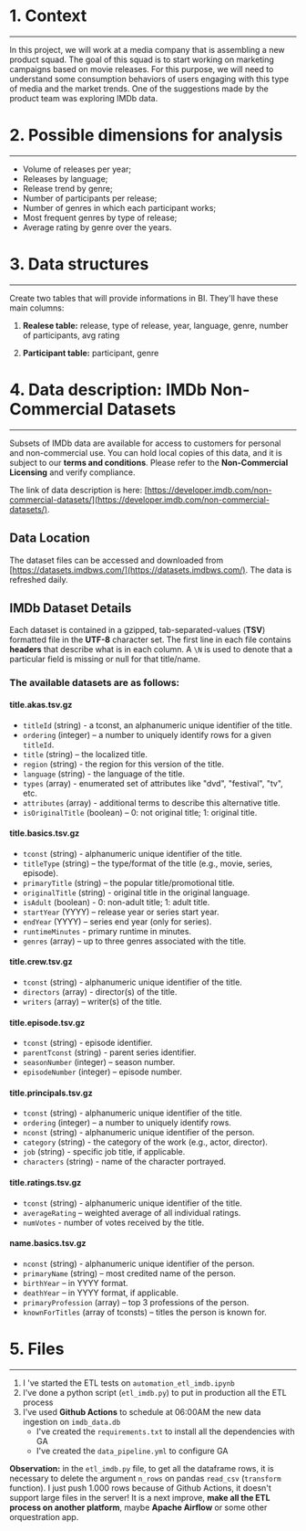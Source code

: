 # 1. Context
---
In this project, we will work at a media company that is assembling a new product squad. The goal of this squad is to start working on marketing campaigns based on movie releases. For this purpose, we will need to understand some consumption behaviors of users engaging with this type of media and the market trends. One of the suggestions made by the product team was exploring IMDb data.

# 2. Possible dimensions for analysis
---
- Volume of releases per year;
- Releases by language;
- Release trend by genre;
- Number of participants per release;
- Number of genres in which each participant works;
- Most frequent genres by type of release;
- Average rating by genre over the years.

# 3. Data structures
---
Create two tables that will provide informations in BI. They'll have these main columns:

1. **Realese table:** release, type of release, year, language, genre, number of participants, avg rating

2. **Participant table:** participant, genre

# 4. Data description: IMDb Non-Commercial Datasets
---
Subsets of IMDb data are available for access to customers for personal and non-commercial use. You can hold local copies of this data, and it is subject to our **terms and conditions**. Please refer to the **Non-Commercial Licensing** and verify compliance.

The link of data description is here: [https://developer.imdb.com/non-commercial-datasets/](https://developer.imdb.com/non-commercial-datasets/).

## Data Location
The dataset files can be accessed and downloaded from [https://datasets.imdbws.com/](https://datasets.imdbws.com/). The data is refreshed daily.

## IMDb Dataset Details
Each dataset is contained in a gzipped, tab-separated-values (**TSV**) formatted file in the **UTF-8** character set. The first line in each file contains **headers** that describe what is in each column. A `\N` is used to denote that a particular field is missing or null for that title/name.

### The available datasets are as follows:

#### **title.akas.tsv.gz**
- `titleId` (string) - a tconst, an alphanumeric unique identifier of the title.
- `ordering` (integer) – a number to uniquely identify rows for a given `titleId`.
- `title` (string) – the localized title.
- `region` (string) - the region for this version of the title.
- `language` (string) - the language of the title.
- `types` (array) - enumerated set of attributes like "dvd", "festival", "tv", etc.
- `attributes` (array) - additional terms to describe this alternative title.
- `isOriginalTitle` (boolean) – 0: not original title; 1: original title.

#### **title.basics.tsv.gz**
- `tconst` (string) - alphanumeric unique identifier of the title.
- `titleType` (string) – the type/format of the title (e.g., movie, series, episode).
- `primaryTitle` (string) – the popular title/promotional title.
- `originalTitle` (string) - original title in the original language.
- `isAdult` (boolean) - 0: non-adult title; 1: adult title.
- `startYear` (YYYY) – release year or series start year.
- `endYear` (YYYY) – series end year (only for series).
- `runtimeMinutes` - primary runtime in minutes.
- `genres` (array) – up to three genres associated with the title.

#### **title.crew.tsv.gz**
- `tconst` (string) - alphanumeric unique identifier of the title.
- `directors` (array) - director(s) of the title.
- `writers` (array) – writer(s) of the title.

#### **title.episode.tsv.gz**
- `tconst` (string) - episode identifier.
- `parentTconst` (string) - parent series identifier.
- `seasonNumber` (integer) – season number.
- `episodeNumber` (integer) – episode number.

#### **title.principals.tsv.gz**
- `tconst` (string) - alphanumeric unique identifier of the title.
- `ordering` (integer) – a number to uniquely identify rows.
- `nconst` (string) - alphanumeric unique identifier of the person.
- `category` (string) - the category of the work (e.g., actor, director).
- `job` (string) - specific job title, if applicable.
- `characters` (string) - name of the character portrayed.

#### **title.ratings.tsv.gz**
- `tconst` (string) - alphanumeric unique identifier of the title.
- `averageRating` – weighted average of all individual ratings.
- `numVotes` - number of votes received by the title.

#### **name.basics.tsv.gz**
- `nconst` (string) - alphanumeric unique identifier of the person.
- `primaryName` (string) – most credited name of the person.
- `birthYear` – in YYYY format.
- `deathYear` – in YYYY format, if applicable.
- `primaryProfession` (array) – top 3 professions of the person.
- `knownForTitles` (array of tconsts) – titles the person is known for.

# 5. Files
---
1. I 've started the ETL tests on `automation_etl_imdb.ipynb`
2. I've done a python script (`etl_imdb.py`) to put in production all the ETL process
3. I've used **Github Actions** to schedule at 06:00AM the new data ingestion on `imdb_data.db`
    - I've created the `requirements.txt` to install all the dependencies with GA
    - I've created the `data_pipeline.yml` to configure GA

**Observation:** in the `etl_imdb.py` file, to get all the dataframe rows, it is necessary to delete the argument `n_rows` on pandas `read_csv` (`transform` function). I just push 1.000 rows because of Github Actions, it doesn't support large files in the server! It is a next improve, **make all the ETL process on another platform**, maybe **Apache Airflow** or some other orquestration app.